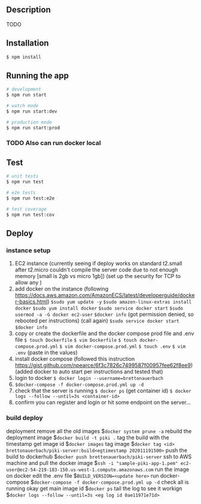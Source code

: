 ## Description

TODO

## Installation

```bash
$ npm install
```

## Running the app

```bash
# development
$ npm run start

# watch mode
$ npm run start:dev

# production mode
$ npm run start:prod
```

### TODO Also can run docker local

## Test

```bash
# unit tests
$ npm run test

# e2e tests
$ npm run test:e2e

# test coverage
$ npm run test:cov
```

## Deploy

### instance setup

1. EC2 instance (currently seeing if deploy works on standard t2.small after t2.micro couldn't compile the server code due to not enough memory [small is 2gb vs micro 1gb])
   (set up the security for TCP to allow any )
2. add docker on the instance
   (following https://docs.aws.amazon.com/AmazonECS/latest/developerguide/docker-basics.html)
   `$sudo yum update -y`
   `$sudo amazon-linux-extras install docker`
   `$sudo yum install docker`
   `$sudo service docker start`
   `$sudo usermod -a -G docker ec2-user`
   `$docker info`
   (got permission denied, so rebooted per instructions)
   (call again)
   `$sudo service docker start`
   `$docker info`
3. copy or create the dockerfile and the docker compose prod file and .env file
   `$ touch Dockerfile`
   `$ vim Dockerfile`
   `$ touch docker-compose.prod.yml`
   `$ vim docker-compose.prod.yml`
   `$ touch .env`
   `$ vim .env`
   (paste in the values)
4. install docker compose
   (followed this instruction https://gist.github.com/npearce/6f3c7826c7499587f00957fee62f8ee9)
   (added docker to auto start per instructions and tested that)
5. login to docker
   `$ docker login --username=brettonauerbach`
6. `$docker-compose -f docker-compose.prod.yml up -d`
7. check that the server is running
   `$ docker ps`
   (get container id)
   `$ docker logs --follow --until=3s <container-id>`
8. confirm you can register and login or hit some endpoint on the server...

### build deploy

deployment
remove all the old images
\$`docker system prune -a`
rebuild the deployment image
\$`docker build -t piki .`
tag the build with the timestamp
get image id
\$`docker images`
tag image
\$`docker tag <id> brettonauerbach/piki-server:build<egtimestamp 202011191500>`
push the build to dockerhub
\$`docker push brettonauerbach/piki-server`
ssh to AWS machine and pull the docker image
\$`ssh -i "sample-piki-app-1.pem" ec2-user@ec2-54-219-183-150.us-west-1.compute.amazonaws.com`
run the image on docker
edit the .env file
\$`BUILD_VERSION=<update here>`
run docker-compose
\$`docker-compose -f docker-compose.prod.yml up -d`
check all is running okay
get main image id
\$`docker ps`
tail the log to see it workign
\$`docker logs --follow --until=3s <eg log id 0ae11971e71d>`
